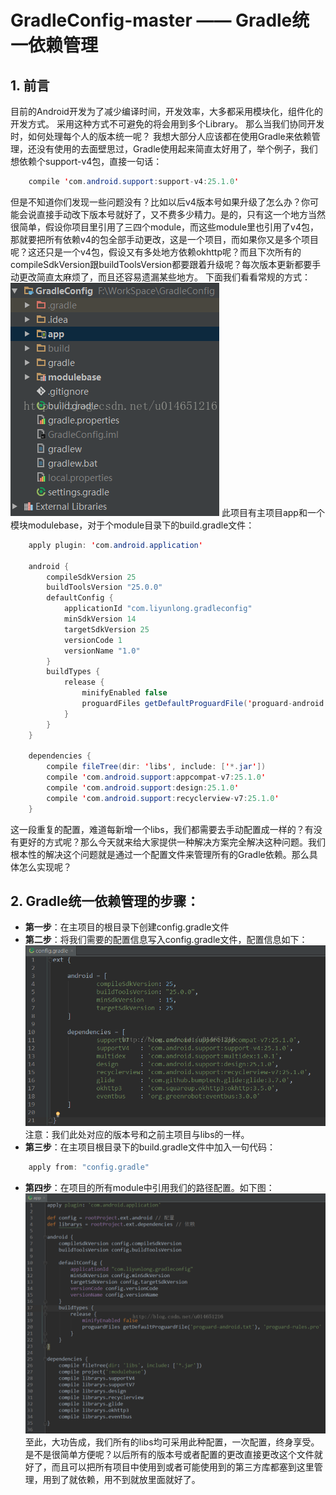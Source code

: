 # GradleConfig-master —— Gradle统一依赖管理

## 1. 前言 ##
目前的Android开发为了减少编译时间，开发效率，大多都采用模块化，组件化的开发方式。 采用这种方式不可避免的将会用到多个Library。 那么当我们协同开发时，如何处理每个人的版本统一呢？
我想大部分人应该都在使用Gradle来依赖管理，还没有使用的去面壁思过，Gradle使用起来简直太好用了，举个例子，我们想依赖个support-v4包，直接一句话：
```java
    compile 'com.android.support:support-v4:25.1.0'
```
但是不知道你们发现一些问题没有？比如以后v4版本号如果升级了怎么办？你可能会说直接手动改下版本号就好了，又不费多少精力。是的，只有这一个地方当然很简单，假设你项目里引用了三四个module，而这些module里也引用了v4包，那就要把所有依赖v4的包全部手动更改，这是一个项目，而如果你又是多个项目呢？这还只是一个v4包，假设又有多处地方依赖okhttp呢？而且下次所有的compileSdkVersion跟buildToolsVersion都要跟着升级呢？每次版本更新都要手动更改简直太麻烦了，而且还容易遗漏某些地方。
下面我们看看常规的方式：
![](/screenshots/常规方式.png)
此项目有主项目app和一个模块modulebase，对于个module目录下的build.gradle文件：
```java
    apply plugin: 'com.android.application'

    android {
        compileSdkVersion 25
        buildToolsVersion "25.0.0"
        defaultConfig {
            applicationId "com.liyunlong.gradleconfig"
            minSdkVersion 14
            targetSdkVersion 25
            versionCode 1
            versionName "1.0"
        }
        buildTypes {
            release {
                minifyEnabled false
                proguardFiles getDefaultProguardFile('proguard-android.txt'), 'proguard-rules.pro'
            }
        }
    }

    dependencies {
        compile fileTree(dir: 'libs', include: ['*.jar'])
        compile 'com.android.support:appcompat-v7:25.1.0'
        compile 'com.android.support:design:25.1.0'
        compile 'com.android.support:recyclerview-v7:25.1.0'
    }
```
这一段重复的配置，难道每新增一个libs，我们都需要去手动配置成一样的？有没有更好的方式呢？那么今天就来给大家提供一种解决方案完全解决这种问题。我们根本性的解决这个问题就是通过一个配置文件来管理所有的Gradle依赖。那么具体怎么实现呢？
## 2. Gradle统一依赖管理的步骤： ##
* **第一步**：在主项目的根目录下创建config.gradle文件
* **第二步**：将我们需要的配置信息写入config.gradle文件，配置信息如下：
![](/screenshots/config.gradle.png)
注意：我们此处对应的版本号和之前主项目与libs的一样。
* **第三步**：在主项目根目录下的build.gradle文件中加入一句代码：
```java
    apply from: "config.gradle"
```
* **第四步**：在项目的所有module中引用我们的路径配置。如下图：
![](/screenshots/module.png)
至此，大功告成，我们所有的libs均可采用此种配置，一次配置，终身享受。是不是很简单方便呢？以后所有的版本号或者配置的更改直接更改这个文件就好了，而且可以把所有项目中使用到或者可能使用到的第三方库都塞到这里管理，用到了就依赖，用不到就放里面就好了。



